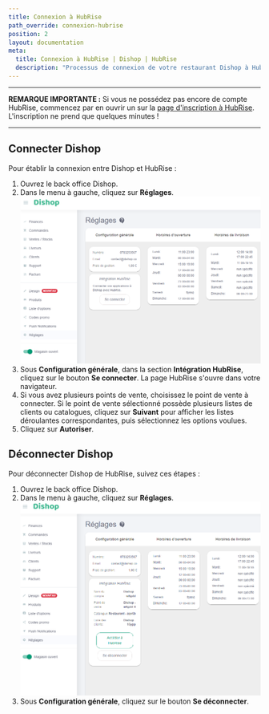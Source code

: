 ```yaml
---
title: Connexion à HubRise
path_override: connexion-hubrise
position: 2
layout: documentation
meta:
  title: Connexion à HubRise | Dishop | HubRise
  description: "Processus de connexion de votre restaurant Dishop à HubRise : liste des éléments à fournir et étapes à suivre pour recevoir vos commandes Dishop dans votre logiciel de caisse."
---
```


---

**REMARQUE IMPORTANTE :** Si vous ne possédez pas encore de compte HubRise, commencez par en ouvrir un sur la [page d'inscription à HubRise](https://manager.hubrise.com/signup). L'inscription ne prend que quelques minutes !

---

## Connecter Dishop

Pour établir la connexion entre Dishop et HubRise :

1. Ouvrez le back office Dishop.
2. Dans le menu à gauche, cliquez sur **Réglages**.
   ![Connexion HubRise - Déconnecté](./images/001-dishop-disconnected.png)
3. Sous **Configuration générale**, dans la section **Intégration HubRise**, cliquez sur le bouton **Se connecter**. La page HubRise s'ouvre dans votre navigateur.
4. Si vous avez plusieurs points de vente, choisissez le point de vente à connecter. Si le point de vente sélectionné possède plusieurs listes de clients ou catalogues, cliquez sur **Suivant** pour afficher les listes déroulantes correspondantes, puis sélectionnez les options voulues.
5. Cliquez sur **Autoriser**.

## Déconnecter Dishop

Pour déconnecter Dishop de HubRise, suivez ces étapes :

1. Ouvrez le back office Dishop.
2. Dans le menu à gauche, cliquez sur **Réglages**.
   ![Connexion HubRise - Connecté](./images/002-dishop-connected.png)
3. Sous **Configuration générale**, cliquez sur le bouton **Se déconnecter**.
